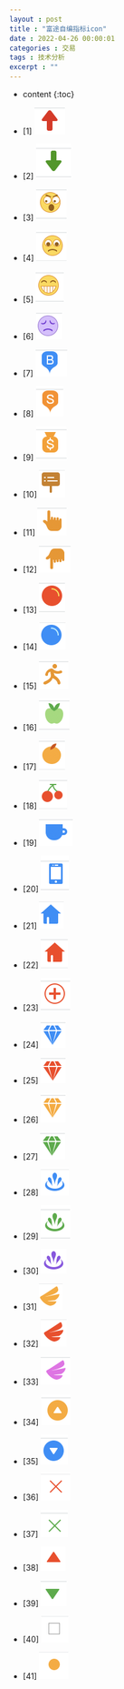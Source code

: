 ```yaml
---
layout : post
title : "富途自编指标icon"
date : 2022-04-26 00:00:01
categories : 交易
tags : 技术分析
excerpt : ""
---
```


* content
{:toc}


* [1] ![image](/images/futu/1.png)
* [2] ![image](/images/futu/2.png)
* [3] ![image](/images/futu/3.png)
* [4] ![image](/images/futu/4.png)
* [5] ![image](/images/futu/5.png)
* [6] ![image](/images/futu/6.png)
* [7] ![image](/images/futu/7.png)
* [8] ![image](/images/futu/8.png)
* [9] ![image](/images/futu/9.png)
* [10] ![image](/images/futu/10.png)
* [11] ![image](/images/futu/11.png)
* [12] ![image](/images/futu/12.png)
* [13] ![image](/images/futu/13.png)
* [14] ![image](/images/futu/14.png)
* [15] ![image](/images/futu/15.png)
* [16] ![image](/images/futu/16.png)
* [17] ![image](/images/futu/17.png)
* [18] ![image](/images/futu/18.png)
* [19] ![image](/images/futu/19.png)
* [20] ![image](/images/futu/20.png)
* [21] ![image](/images/futu/21.png)
* [22] ![image](/images/futu/22.png)
* [23] ![image](/images/futu/23.png)
* [24] ![image](/images/futu/24.png)
* [25] ![image](/images/futu/25.png)
* [26] ![image](/images/futu/26.png)
* [27] ![image](/images/futu/27.png)
* [28] ![image](/images/futu/28.png)
* [29] ![image](/images/futu/29.png)
* [30] ![image](/images/futu/30.png)
* [31] ![image](/images/futu/31.png)
* [32] ![image](/images/futu/32.png)
* [33] ![image](/images/futu/33.png)
* [34] ![image](/images/futu/34.png)
* [35] ![image](/images/futu/35.png)
* [36] ![image](/images/futu/36.png)
* [37] ![image](/images/futu/37.png)
* [38] ![image](/images/futu/38.png)
* [39] ![image](/images/futu/39.png)
* [40] ![image](/images/futu/40.png)
* [41] ![image](/images/futu/41.png)




